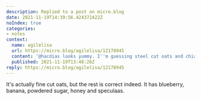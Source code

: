 ```yaml
---
description: Replied to a post on micro.blog
date: 2021-11-19T14:39:56.424372422Z
noIndex: true
categories:
- notes
context:
  name: agilelisa
  url: https://micro.blog/agilelisa/12178945
  content: '@hacdias looks yummy. I''m guessing steel cut oats and chia, with blueberries?'
  published: 2021-11-19T13:48:26Z
reply: https://micro.blog/agilelisa/12178945
---
```


It's actually fine cut oats, but the rest is correct indeed. It has blueberry, banana, powdered sugar, honey and speculaas.
